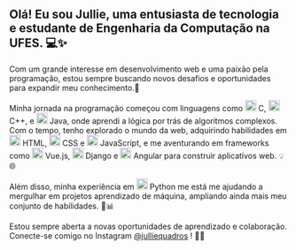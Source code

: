 <h2>Olá! Eu sou Jullie, uma entusiasta de tecnologia e estudante de Engenharia da Computação na UFES. 💻✨</h2>

<p>Com um grande interesse em desenvolvimento web e uma paixão pela programação, estou sempre buscando novos desafios e oportunidades para expandir meu conhecimento.🚀 </p>
<p>Minha jornada na programação começou com linguagens como 
    <img src="https://cdn.jsdelivr.net/gh/devicons/devicon/icons/c/c-original.svg" height="20" width="20" /> 
    C, 
    <img src="https://cdn.jsdelivr.net/gh/devicons/devicon@latest/icons/cplusplus/cplusplus-original.svg" height="20" width="20" /> 
    C++, e 
    <img src="https://cdn.jsdelivr.net/gh/devicons/devicon/icons/java/java-original.svg" height="20" width="20" /> 
    Java, onde aprendi a lógica por trás de algoritmos complexos. Com o tempo, tenho explorado o mundo da web, adquirindo habilidades em 
    <img src="https://cdn.jsdelivr.net/gh/devicons/devicon/icons/html5/html5-original.svg" height="20" width="20" />
    HTML, 
    <img src="https://cdn.jsdelivr.net/gh/devicons/devicon/icons/css3/css3-original.svg" height="20" width="20" /> 
    CSS e 
    <img src="https://cdn.jsdelivr.net/gh/devicons/devicon/icons/javascript/javascript-original.svg" height="20" width="20" /> 
    JavaScript, e me aventurando em frameworks como 
    <img src="https://cdn.jsdelivr.net/gh/devicons/devicon/icons/vuejs/vuejs-original.svg" height="20" width="20" /> 
    Vue.js, 
    <img src="https://cdn.jsdelivr.net/gh/devicons/devicon@latest/icons/django/django-plain.svg" height="20" width="20" />
    Django e 
    <img src="https://cdn.jsdelivr.net/gh/devicons/devicon/icons/angularjs/angularjs-original.svg" height="20" width="20" /> 
    Angular para construir aplicativos web. 💡🌐</p>

<p>Além disso, minha experiência em 
    <img src="https://cdn.jsdelivr.net/gh/devicons/devicon/icons/python/python-original.svg" height="20" width="20" /> 
    Python me está me ajudando a mergulhar em projetos aprendizado de máquina, ampliando ainda mais meu conjunto de habilidades. 🐍📊</p>

<p>Estou sempre aberta a novas oportunidades de aprendizado e colaboração. Conecte-se comigo no Instagram <a href="https://www.instagram.com/julliequadros/">@julliequadros</a> ! 🌟🔗</p>

